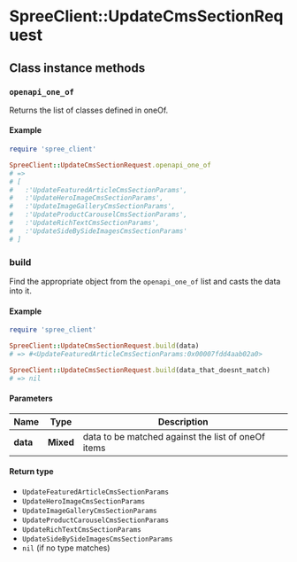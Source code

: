# SpreeClient::UpdateCmsSectionRequest

## Class instance methods

### `openapi_one_of`

Returns the list of classes defined in oneOf.

#### Example

```ruby
require 'spree_client'

SpreeClient::UpdateCmsSectionRequest.openapi_one_of
# =>
# [
#   :'UpdateFeaturedArticleCmsSectionParams',
#   :'UpdateHeroImageCmsSectionParams',
#   :'UpdateImageGalleryCmsSectionParams',
#   :'UpdateProductCarouselCmsSectionParams',
#   :'UpdateRichTextCmsSectionParams',
#   :'UpdateSideBySideImagesCmsSectionParams'
# ]
```

### build

Find the appropriate object from the `openapi_one_of` list and casts the data into it.

#### Example

```ruby
require 'spree_client'

SpreeClient::UpdateCmsSectionRequest.build(data)
# => #<UpdateFeaturedArticleCmsSectionParams:0x00007fdd4aab02a0>

SpreeClient::UpdateCmsSectionRequest.build(data_that_doesnt_match)
# => nil
```

#### Parameters

| Name | Type | Description |
| ---- | ---- | ----------- |
| **data** | **Mixed** | data to be matched against the list of oneOf items |

#### Return type

- `UpdateFeaturedArticleCmsSectionParams`
- `UpdateHeroImageCmsSectionParams`
- `UpdateImageGalleryCmsSectionParams`
- `UpdateProductCarouselCmsSectionParams`
- `UpdateRichTextCmsSectionParams`
- `UpdateSideBySideImagesCmsSectionParams`
- `nil` (if no type matches)

